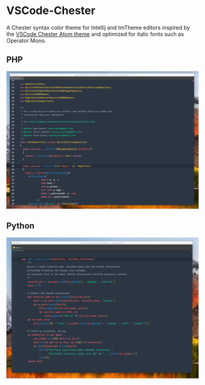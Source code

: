 # VSCode-Chester
A Chester syntax color theme for Intellij and tmTheme editors inspired by the [VSCode Chester Atom theme](https://github.com/ceckenrode/vscode-chester-atom) and optimized for italic fonts such as Operator Mono.

## PHP
![Screenshot of theme with PHP](phpstorm-chester.png)

## Python
![Screenshot of theme with python](python.png)
